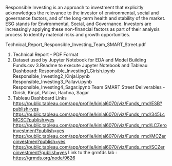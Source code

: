 Responsible Investing is an approach to investment that explicitly acknowledges the relevance to the investor of environmental, social and governance factors, and of the long-term health and stability of the market.
ESG stands for Environmental, Social, and Governance. Investors are increasingly applying these non-financial factors as part of their analysis process to identify material risks and growth opportunities.

Technical_Report_Responsible_Investing_Team_SMART_Street.pdf
1. Technical Report - PDF Format
2. Dataset used by Jupyter Notebook for EDA and Model Building
Funds.csv 
3.Readme to execute Jupyter Notebook and Tableau Dashboard:
Responsible_Investing1_Girish.ipynb
Responsible_Investing2_Kinjal.ipynb
Responsible_Investing3_Pallavi.ipynb
Responsible_Investing4_Sagar.ipynb
Team SMART Street Deliverables - Girish, Kinjal, Pallavi, Rachna, Sagar
4. Tableau Dashboard Links
https://public.tableau.com/app/profile/kinjal6070/viz/Funds_rmd/ESB?publish=yes
https://public.tableau.com/app/profile/kinjal6070/viz/Funds_rmd/345LcMCSC?publish=yes
https://public.tableau.com/app/profile/kinjal6070/viz/Funds_rmd/LCZeroinvestment?publish=yes
https://public.tableau.com/app/profile/kinjal6070/viz/Funds_rmd/MCZeroinvestmen?publish=yes
https://public.tableau.com/app/profile/kinjal6070/viz/Funds_rmd/SCZeroinvestment?publish=yes
Link to the grmfds lab : https://grmds.org/node/9626

